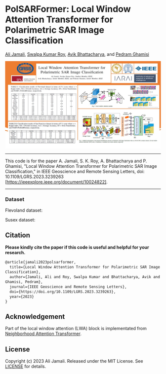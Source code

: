 # PolSARFormer: Local Window Attention Transformer for Polarimetric SAR Image Classification



[Ali Jamali](https://www.researchgate.net/profile/Ali-Jamali), [Swalpa Kumar Roy](https://swalpa.github.io), [Avik Bhattacharya](http://www.mrslab.in/Avik/), and [Pedram Ghamisi](https://www.iarai.ac.at/people/pedramghamisi/)


<img src="PolSARFormer.jpg"/>


___________

This code is for the paper A. Jamali, S. K. Roy, A. Bhattacharya and P. Ghamisi, "Local Window Attention Transformer for Polarimetric SAR Image Classification," in IEEE Geoscience and Remote Sensing Letters, doi: 10.1109/LGRS.2023.3239263 [https://ieeexplore.ieee.org/document/10024822].


---------------------
### Dataset

Flevoland dataset:


Susex dataset:



Citation
---------------------

**Please kindly cite the paper if this code is useful and helpful for your research.**

    @article{jamali2023polsarformer,
      title={Local Window Attention Transformer for Polarimetric SAR Image Classification},
      author={Jamali, Ali and Roy, Swalpa Kumar and Bhattacharya, Avik and Ghamisi, Pedram},
      journal={IEEE Geoscience and Remote Sensing Letters},
      doi={https://doi.org/10.1109/LGRS.2023.3239263},
      year={2023}  
    }

Acknowledgement
---------------------

Part of the local window attention (LWA) block is implementated from [Neighborhood Attention Transformer](https://github.com/SHI-Labs/Neighborhood-Attention-Transformer). 

## License

Copyright (c) 2023 Ali Jamali. Released under the MIT License. See [LICENSE](LICENSE) for details.
